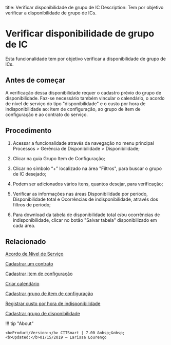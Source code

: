 title: Verificar disponibilidade de grupo de IC
Description: Tem por objetivo verificar a disponibilidade de grupo de ICs.
# Verificar disponibilidade de grupo de IC

Esta funcionalidade tem por objetivo verificar a disponibilidade de grupo de ICs.

Antes de começar
--------------------

A verificação dessa disponibilidade requer o cadastro prévio do grupo de
disponibilidade. Faz-se necessário também vincular o calendário, o acordo de
nível de serviço do tipo "disponibilidade" e o custo por hora de
indisponibilidade ao: item de configuração, ao grupo de item de configuração e
ao contrato do serviço.

Procedimento
----------------

1.  Acessar a funcionalidade através da navegação no menu principal Processos \>
    Gerência de Disponibilidade \> Disponibilidade;

2.  Clicar na guia Grupo Item de Configuração;

3.  Clicar no símbolo “+” localizado na área "Filtros", para buscar o grupo de IC
    desejado;

4.  Podem ser adicionados vários itens, quantos desejar, para verificação;

5.  Verificar as informações nas áreas Disponibilidade por período,
    Disponibilidade total e Ocorrências de indisponibilidade, através dos
    filtros de período;

6.  Para download da tabela de disponibilidade total e/ou ocorrências de
    indisponibilidade, clicar no botão "Salvar tabela" disponibilizado em cada
    área. 

Relacionado
----------------

[Acordo de Nível de Serviço](/pt-br/citsmart-7/processes/service-level/use/service-level-agreement.html)

[Cadastrar um contrato](/pt-br/citsmart-7/additional-features/contract-management/use/register-contract.html)

[Cadastrar item de configuração](/pt-br/citsmart-7/processes/configuration/use/register-CI.html)

[Criar calendário](/pt-br/citsmart-7/platform-administration/time/create-calendar.html)

[Cadastrar grupo de item de configuração](/pt-br/citsmart-7/processes/configuration/configuration/register-configuration-item-group.html)

[Registrar custo por hora de indisponibilidade](/pt-br/citsmart-7/processes/configuration/use/cost-per-hour-unavailability.html)

[Cadastrar grupo de disponibilidade](/pt-br/citsmart-7/processes/availability/configuration/register-availability-group.html)



!!! tip "About"

    <b>Product/Version:</b> CITSmart | 7.00 &nbsp;&nbsp;
    <b>Updated:</b>01/15/2019 – Larissa Lourenço
